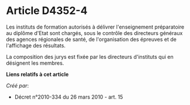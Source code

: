 # Article D4352-4

Les instituts de formation autorisés à délivrer l'enseignement préparatoire au diplôme d'Etat sont chargés, sous le contrôle
des directeurs généraux des agences régionales de santé, de l'organisation des épreuves et de l'affichage des résultats. 

La composition des jurys est fixée par les directeurs d'instituts qui en désignent les membres.

**Liens relatifs à cet article**

_Créé par_:

  - Décret n°2010-334 du 26 mars 2010 - art. 15
